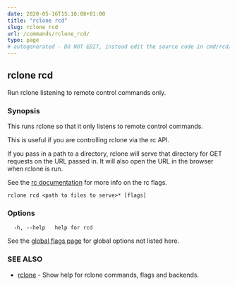 ```yaml
---
date: 2020-05-16T15:10:08+01:00
title: "rclone rcd"
slug: rclone_rcd
url: /commands/rclone_rcd/
type: page
# autogenerated - DO NOT EDIT, instead edit the source code in cmd/rcd/ and as part of making a release run "make commanddocs"
---
```

## rclone rcd

Run rclone listening to remote control commands only.

### Synopsis


This runs rclone so that it only listens to remote control commands.

This is useful if you are controlling rclone via the rc API.

If you pass in a path to a directory, rclone will serve that directory
for GET requests on the URL passed in.  It will also open the URL in
the browser when rclone is run.

See the [rc documentation](/rc/) for more info on the rc flags.


```
rclone rcd <path to files to serve>* [flags]
```

### Options

```
  -h, --help   help for rcd
```

See the [global flags page](/flags/) for global options not listed here.

### SEE ALSO

* [rclone](/commands/rclone/)	 - Show help for rclone commands, flags and backends.

